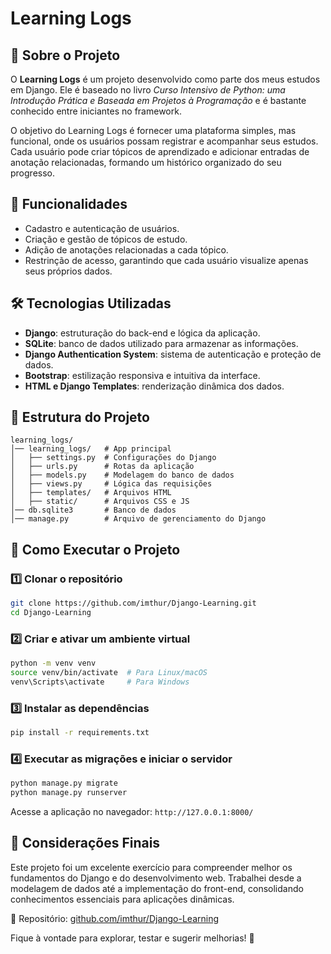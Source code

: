 # Learning Logs

## 📌 Sobre o Projeto
O **Learning Logs** é um projeto desenvolvido como parte dos meus estudos em Django. Ele é baseado no livro *Curso Intensivo de Python: uma Introdução Prática e Baseada em Projetos à Programação* e é bastante conhecido entre iniciantes no framework. 

O objetivo do Learning Logs é fornecer uma plataforma simples, mas funcional, onde os usuários possam registrar e acompanhar seus estudos. Cada usuário pode criar tópicos de aprendizado e adicionar entradas de anotação relacionadas, formando um histórico organizado do seu progresso.

## 🚀 Funcionalidades
- Cadastro e autenticação de usuários.
- Criação e gestão de tópicos de estudo.
- Adição de anotações relacionadas a cada tópico.
- Restrinção de acesso, garantindo que cada usuário visualize apenas seus próprios dados.

## 🛠️ Tecnologias Utilizadas
- **Django**: estruturação do back-end e lógica da aplicação.
- **SQLite**: banco de dados utilizado para armazenar as informações.
- **Django Authentication System**: sistema de autenticação e proteção de dados.
- **Bootstrap**: estilização responsiva e intuitiva da interface.
- **HTML e Django Templates**: renderização dinâmica dos dados.

## 📂 Estrutura do Projeto
```
learning_logs/
│── learning_logs/   # App principal
│   ├── settings.py  # Configurações do Django
│   ├── urls.py      # Rotas da aplicação
│   ├── models.py    # Modelagem do banco de dados
│   ├── views.py     # Lógica das requisições
│   ├── templates/   # Arquivos HTML
│   ├── static/      # Arquivos CSS e JS
│── db.sqlite3       # Banco de dados
│── manage.py        # Arquivo de gerenciamento do Django
```

## 🏁 Como Executar o Projeto
### 1️⃣ Clonar o repositório
```sh
git clone https://github.com/imthur/Django-Learning.git
cd Django-Learning
```

### 2️⃣ Criar e ativar um ambiente virtual
```sh
python -m venv venv
source venv/bin/activate  # Para Linux/macOS
venv\Scripts\activate     # Para Windows
```

### 3️⃣ Instalar as dependências
```sh
pip install -r requirements.txt
```

### 4️⃣ Executar as migrações e iniciar o servidor
```sh
python manage.py migrate
python manage.py runserver
```
Acesse a aplicação no navegador: `http://127.0.0.1:8000/`

## 📌 Considerações Finais
Este projeto foi um excelente exercício para compreender melhor os fundamentos do Django e do desenvolvimento web. Trabalhei desde a modelagem de dados até a implementação do front-end, consolidando conhecimentos essenciais para aplicações dinâmicas. 

📌 Repositório: [github.com/imthur/Django-Learning](https://github.com/imthur/Django-Learning.git)

Fique à vontade para explorar, testar e sugerir melhorias! 🚀